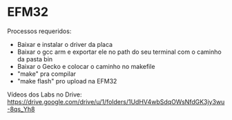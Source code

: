 # EFM32
Processos requeridos:
- Baixar e instalar o driver da placa
- Baixar o gcc arm e exportar ele no path do seu terminal com o caminho da pasta bin
- Baixar o Gecko e colocar o caminho no makefile
- "make" pra compilar
- "make flash" pro upload na EFM32

Vídeos dos Labs no Drive:
https://drive.google.com/drive/u/1/folders/1UdHV4wbSdqOWsNfdGK3jy3wu-8qs_Yh8
